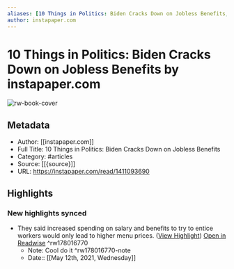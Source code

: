 ```yaml
---
aliases: [10 Things in Politics: Biden Cracks Down on Jobless Benefits, 10 Things in Politics: Biden Cracks Down on Jobless Benefits]
author: instapaper.com
---
```

# 10 Things in Politics: Biden Cracks Down on Jobless Benefits by instapaper.com

![rw-book-cover](https://readwise-assets.s3.amazonaws.com/static/images/article2.74d541386bbf.png)

## Metadata
- Author: [[instapaper.com]]
- Full Title: 10 Things in Politics: Biden Cracks Down on Jobless Benefits
- Category: #articles
- Source: [[{source}]]
- URL: https://instapaper.com/read/1411093690

## Highlights
### New highlights synced
- They said increased spending on salary and benefits to try to entice workers would only lead to higher menu prices. ([View Highlight](https://instapaper.com/read/1411093690/16356019)) [Open in Readwise](https://readwise.io/open/178016770) ^rw178016770
    - Note: Cool do it ^rw178016770-note
    - Date:: [[May 12th, 2021, Wednesday]]
